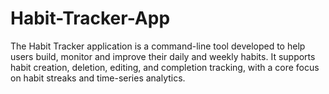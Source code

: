 # Habit-Tracker-App
The Habit Tracker application is a command-line tool developed to help users build, monitor and improve their daily and weekly habits. It supports habit creation, deletion, editing, and completion tracking, with a core focus on habit streaks and time-series analytics.
